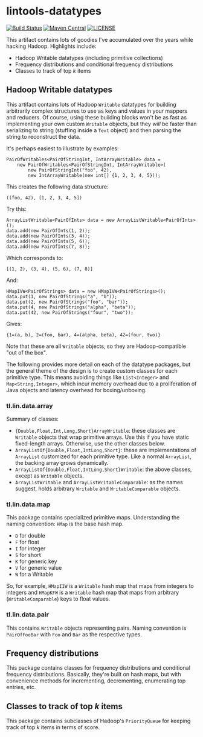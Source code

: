 lintools-datatypes
==================
[![Build Status](https://travis-ci.org/lintool/tools.svg?branch=master)](https://travis-ci.org/lintool/tools)
[![Maven Central](https://maven-badges.herokuapp.com/maven-central/tl.lin/lintools-datatypes/badge.svg)](https://maven-badges.herokuapp.com/maven-central/tl.lin/lintools-datatypes)
[![LICENSE](https://img.shields.io/badge/license-Apache-blue.svg?style=flat-square)](../LICENSE)

This artifact contains lots of goodies I've accumulated over the years while hacking Hadoop. Highlights include:

+ Hadoop Writable datatypes (including primitive collections)
+ Frequency distributions and conditional frequency distributions
+ Classes to track of top *k* items

Hadoop Writable datatypes
-------------------------

This artifact contains lots of Hadoop `Writable` datatypes for building arbitrarily complex structures to use as keys and values in your mappers and reducers. Of course, using these building blocks won't be as fast as implementing your own custom `Writable` objects, but they *will* be faster than serializing to string (stuffing inside a `Text` object) and then parsing the string to reconstruct the data.

It's perhaps easiest to illustrate by examples:

```
PairOfWritables<PairOfStringInt, IntArrayWritable> data =
    new PairOfWritables<PairOfStringInt, IntArrayWritable>(
        new PairOfStringInt("foo", 42),
        new IntArrayWritable(new int[] {1, 2, 3, 4, 5}));
```

This creates the following data structure:

```
((foo, 42), [1, 2, 3, 4, 5])
```

Try this:

```
ArrayListWritable<PairOfInts> data = new ArrayListWritable<PairOfInts>();
data.add(new PairOfInts(1, 2));
data.add(new PairOfInts(3, 4));
data.add(new PairOfInts(5, 6));
data.add(new PairOfInts(7, 8));
```

Which corresponds to:

```
[(1, 2), (3, 4), (5, 6), (7, 8)]
```

And:

```
HMapIVW<PairOfStrings> data = new HMapIVW<PairOfStrings>();
data.put(1, new PairOfStrings("a", "b"));
data.put(2, new PairOfStrings("foo", "bar"));
data.put(4, new PairOfStrings("alpha", "beta"));
data.put(42, new PairOfStrings("four", "two"));
```

Gives:

```
{1=(a, b), 2=(foo, bar), 4=(alpha, beta), 42=(four, two)}
```

Note that these are all `Writable` objects, so they are Hadoop-compatible "out of the box".

The following provides more detail on each of the datatype packages, but the general theme of the design is to create custom classes for each primitive type. This means avoiding things like `List<Integer>` and `Map<String,Integer>`, which incur memory overhead due to a proliferation of Java objects and latency overhead for boxing/unboxing.

### tl.lin.data.array

Summary of classes:

+ `{Double,Float,Int,Long,Short}ArrayWritable`: these classes are `Writable` objects that wrap primitive arrays. Use this if you have static fixed-length arrays. Otherwise, use the other classes below.
+ `ArrayListOf{Double,Float,IntLong,Short}`: these are implementations of `ArrayList` customized for each primitive type. Like a normal `ArrayList`, the backing array grows dynamically.
+ `ArrayListOf{Double,Float,IntLong,Short}Writable`: the above classes, except as `Writable` objects.
+ `ArrayListWritable` and `ArrayListWritableComparable`: as the names suggest, holds arbitrary `Writable` and `WritableComparable` objects.

### tl.lin.data.map

This package contains specialized primitive maps. Understanding the naming convention: `HMap` is the base hash map.

+ `D` for double
+ `F` for float
+ `I` for integer
+ `S` for short
+ `K` for generic key
+ `V` for generic value
+ `W` for a Writable

So, for example, `HMapIIW` is a `Writable` hash map that maps from integers to integers and `HMapKFW` is a `Writable` hash map that maps from arbitrary (`WritableComparable`) keys to float values.

### tl.lin.data.pair

This contains `Writable` objects representing pairs. Naming convention is `PairOfFooBar` with `Foo` and `Bar` as the respective types.

Frequency distributions
-----------------------

This package contains classes for frequency distributions and conditional frequency distributions. Basically, they're built on hash maps, but with convenience methods for incrementing, decrementing, enumerating top entries, etc.

Classes to track of top *k* items
---------------------------------

This package contains subclasses of Hadoop's `PriorityQueue` for keeping track of top *k* items in terms of score.

